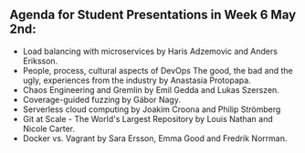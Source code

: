 ## Agenda for Student Presentations in Week 6 May 2nd:
*  Load balancing with microservices by Haris Adzemovic and Anders Eriksson.
*  People, process, cultural aspects of DevOps The good, the bad and the ugly, experiences from the industry by Anastasia Protopapa.
* Chaos Engineering and Gremlin by Emil Gedda and Lukas Szerszen.
* Coverage-guided fuzzing by Gábor Nagy.
* Serverless cloud computing by Joakim Croona and Philip Strömberg
* Git at Scale - The World's Largest Repository by Louis Nathan and Nicole Carter.
*  Docker vs. Vagrant by Sara Ersson, Emma Good and Fredrik Norrman.
